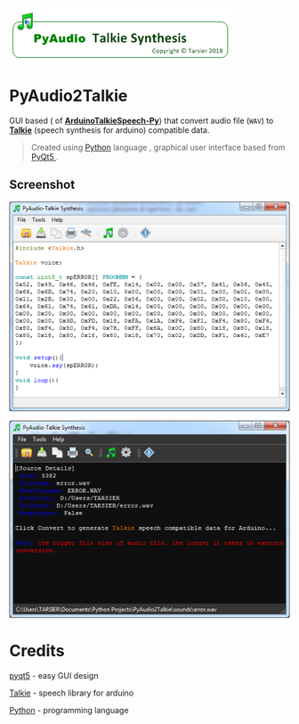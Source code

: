 
![Py2TalkieSplash](/images/splash.png?raw=true "PyAudio-Talkie Synthesis splash")

# PyAudio2Talkie

GUI based ( of [**ArduinoTalkieSpeech-Py**](https://github.com/Tarsier-Marianz/ArduinoTalkieSpeech-Py)) that convert audio file (`WAV`) to [**Talkie**](https://github.com/going-digital/Talkie)  (speech synthesis for arduino) compatible data.

> Created using [Python](https://www.python.org/) language , graphical user interface based from [ PyQt5 ](https://pypi.python.org/pypi/PyQt5).


## Screenshot
![Py2Talkie](/images/screenshot.png?raw=true "PyAudio-Talkie Synthesis GUI")


![Py2TalkieDark](/images/screenshot-dark.png?raw=true "PyAudio-Talkie Synthesis GUI Dark Fusion Theme")


# Credits

[pyqt5](https://pypi.python.org/pypi/PyQt5) - easy GUI design

[Talkie](https://github.com/going-digital/Talkie) - speech library for arduino

[Python](https://www.python.org/) - programming language


